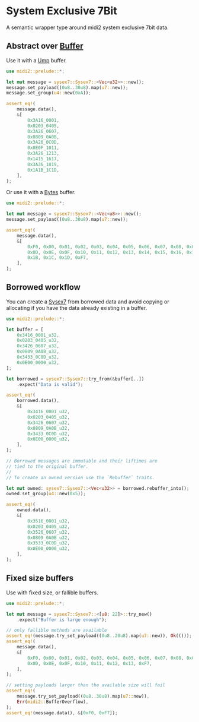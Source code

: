 # System Exclusive 7Bit

A semantic wrapper type around midi2 system exclusive 7bit data.

## Abstract over [Buffer](crate::buffer::Buffer)

Use it with a [Ump](crate::buffer::Ump) buffer.

```rust
use midi2::prelude::*;

let mut message = sysex7::Sysex7::<Vec<u32>>::new();
message.set_payload((0u8..30u8).map(u7::new));
message.set_group(u4::new(0xA));

assert_eq!(
    message.data(),
    &[
        0x3A16_0001,
        0x0203_0405,
        0x3A26_0607,
        0x0809_0A0B,
        0x3A26_0C0D,
        0x0E0F_1011,
        0x3A26_1213,
        0x1415_1617,
        0x3A36_1819,
        0x1A1B_1C1D,
    ],
);
```

Or use it with a [Bytes](crate::buffer::Bytes) buffer.

```rust
use midi2::prelude::*;

let mut message = sysex7::Sysex7::<Vec<u8>>::new();
message.set_payload((0u8..30u8).map(u7::new));

assert_eq!(
    message.data(),
    &[
        0xF0, 0x00, 0x01, 0x02, 0x03, 0x04, 0x05, 0x06, 0x07, 0x08, 0x09, 0x0A, 0x0B, 0x0C,
        0x0D, 0x0E, 0x0F, 0x10, 0x11, 0x12, 0x13, 0x14, 0x15, 0x16, 0x17, 0x18, 0x19, 0x1A,
        0x1B, 0x1C, 0x1D, 0xF7,
    ],
);
```

## Borrowed workflow

You can create a [Sysex7](crate::message::sysex7::Sysex7) from
borrowed data and avoid copying or allocating if you have the data already existing
in a buffer.

```rust
use midi2::prelude::*;

let buffer = [
    0x3416_0001_u32,
    0x0203_0405_u32,
    0x3426_0607_u32,
    0x0809_0A0B_u32,
    0x3433_0C0D_u32,
    0x0E00_0000_u32,
];

let borrowed = sysex7::Sysex7::try_from(&buffer[..])
    .expect("Data is valid");

assert_eq!(
    borrowed.data(),
    &[
        0x3416_0001_u32,
        0x0203_0405_u32,
        0x3426_0607_u32,
        0x0809_0A0B_u32,
        0x3433_0C0D_u32,
        0x0E00_0000_u32,
    ],
);

// Borrowed messages are immutable and their liftimes are
// tied to the original buffer. 
//
// To create an owned version use the `Rebuffer` traits.

let mut owned: sysex7::Sysex7::<Vec<u32>> = borrowed.rebuffer_into();
owned.set_group(u4::new(0x5));

assert_eq!(
    owned.data(),
    &[
        0x3516_0001_u32,
        0x0203_0405_u32,
        0x3526_0607_u32,
        0x0809_0A0B_u32,
        0x3533_0C0D_u32,
        0x0E00_0000_u32,
    ],
);
```

## Fixed size buffers

Use with fixed size, or fallible buffers.

```rust
use midi2::prelude::*;

let mut message = sysex7::Sysex7::<[u8; 22]>::try_new()
    .expect("Buffer is large enough");

// only fallible methods are available
assert_eq!(message.try_set_payload((0u8..20u8).map(u7::new)), Ok(()));
assert_eq!(
    message.data(), 
    &[
        0xF0, 0x00, 0x01, 0x02, 0x03, 0x04, 0x05, 0x06, 0x07, 0x08, 0x09, 0x0A, 0x0B, 0x0C,
        0x0D, 0x0E, 0x0F, 0x10, 0x11, 0x12, 0x13, 0xF7,
    ],
);

// setting payloads larger than the available size will fail
assert_eq!(
    message.try_set_payload((0u8..30u8).map(u7::new)),
    Err(midi2::BufferOverflow),
);
assert_eq!(message.data(), &[0xF0, 0xF7]);
```
